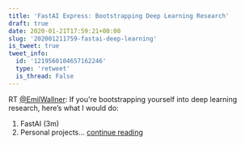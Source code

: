 ```yaml
---
title: 'FastAI Express: Bootstrapping Deep Learning Research'
draft: true
date: 2020-01-21T17:59:21+00:00
slug: '202001211759-fastai-deep-learning'
is_tweet: true
tweet_info:
  id: '1219560104657162246'
  type: 'retweet'
  is_thread: False
---
```




RT [@EmilWallner](https://x.com/EmilWallner): If you're bootstrapping yourself into deep learning research, here’s what I would do:

1. FastAI (3m)
2. Personal projects… [continue reading](https://x.com/sytelus/status/1219560104657162246)
